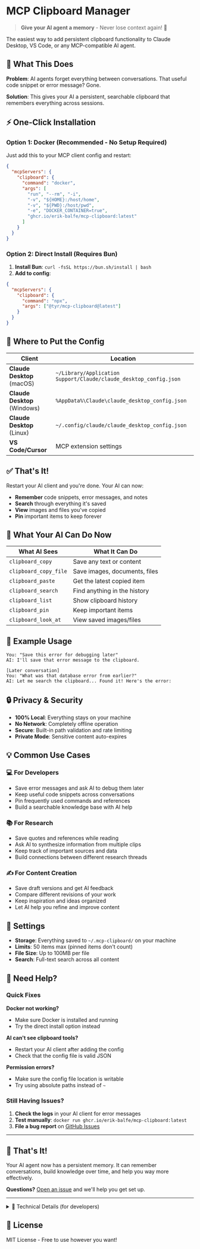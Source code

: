 # MCP Clipboard Manager

> **Give your AI agent a memory** - Never lose context again! 🚀

The easiest way to add persistent clipboard functionality to Claude Desktop, VS Code, or any MCP-compatible AI agent.

## 🎯 What This Does

**Problem**: AI agents forget everything between conversations. That useful code snippet or error message? Gone.

**Solution**: This gives your AI a persistent, searchable clipboard that remembers everything across sessions.

## ⚡ One-Click Installation

### **Option 1: Docker (Recommended - No Setup Required)**

Just add this to your MCP client config and restart:

```json
{
  "mcpServers": {
    "clipboard": {
      "command": "docker",
      "args": [
        "run", "--rm", "-i",
        "-v", "${HOME}:/host/home",
        "-v", "${PWD}:/host/pwd",
        "-e", "DOCKER_CONTAINER=true",
        "ghcr.io/erik-balfe/mcp-clipboard:latest"
      ]
    }
  }
}
```

### **Option 2: Direct Install (Requires Bun)**

1. **Install Bun**: `curl -fsSL https://bun.sh/install | bash`
2. **Add to config**:
```json
{
  "mcpServers": {
    "clipboard": {
      "command": "npx",
      "args": ["@tyr/mcp-clipboard@latest"]
    }
  }
}
```

## 📁 Where to Put the Config

| Client | Location |
|--------|----------|
| **Claude Desktop** (macOS) | `~/Library/Application Support/Claude/claude_desktop_config.json` |
| **Claude Desktop** (Windows) | `%AppData%\Claude\claude_desktop_config.json` |
| **Claude Desktop** (Linux) | `~/.config/claude/claude_desktop_config.json` |
| **VS Code/Cursor** | MCP extension settings |

## ✅ That's It!

Restart your AI client and you're done. Your AI can now:

- **Remember** code snippets, error messages, and notes
- **Search** through everything it's saved
- **View** images and files you've copied
- **Pin** important items to keep forever

## 🎪 What Your AI Can Do Now

| What AI Sees | What It Can Do |
|--------------|----------------|
| `clipboard_copy` | Save any text or content |
| `clipboard_copy_file` | Save images, documents, files |
| `clipboard_paste` | Get the latest copied item |
| `clipboard_search` | Find anything in the history |
| `clipboard_list` | Show clipboard history |
| `clipboard_pin` | Keep important items |
| `clipboard_look_at` | View saved images/files |

## 💬 Example Usage

```
You: "Save this error for debugging later"
AI: I'll save that error message to the clipboard.

[Later conversation]
You: "What was that database error from earlier?"
AI: Let me search the clipboard... Found it! Here's the error:
```

## 🔒 Privacy & Security

- **100% Local**: Everything stays on your machine
- **No Network**: Completely offline operation  
- **Secure**: Built-in path validation and rate limiting
- **Private Mode**: Sensitive content auto-expires

## 💡 Common Use Cases

### 💻 For Developers
- Save error messages and ask AI to debug them later
- Keep useful code snippets across conversations  
- Pin frequently used commands and references
- Build a searchable knowledge base with AI help

### 📚 For Research
- Save quotes and references while reading
- Ask AI to synthesize information from multiple clips
- Keep track of important sources and data
- Build connections between different research threads

### ✍️ For Content Creation  
- Save draft versions and get AI feedback
- Compare different revisions of your work
- Keep inspiration and ideas organized
- Let AI help you refine and improve content

## 🔧 Settings

- **Storage**: Everything saved to `~/.mcp-clipboard/` on your machine
- **Limits**: 50 items max (pinned items don't count)  
- **File Size**: Up to 100MB per file
- **Search**: Full-text search across all content

## 🚨 Need Help?

### Quick Fixes

**Docker not working?**
- Make sure Docker is installed and running
- Try the direct install option instead

**AI can't see clipboard tools?**  
- Restart your AI client after adding the config
- Check that the config file is valid JSON

**Permission errors?**
- Make sure the config file location is writable
- Try using absolute paths instead of `~`

### Still Having Issues?

1. **Check the logs** in your AI client for error messages
2. **Test manually**: `docker run ghcr.io/erik-balfe/mcp-clipboard:latest` 
3. **File a bug report** on [GitHub Issues](https://github.com/erik-balfe/mcp-clipboard/issues)

---

## 🎉 That's It!

Your AI agent now has a persistent memory. It can remember conversations, build knowledge over time, and help you way more effectively.

**Questions?** [Open an issue](https://github.com/erik-balfe/mcp-clipboard/issues) and we'll help you get set up.

---

<details>
<summary>🔧 Technical Details (for developers)</summary>

### Architecture
- **Runtime**: Bun with SQLite database
- **Protocol**: Model Context Protocol (MCP)  
- **Security**: Path validation, rate limiting, input sanitization

### Performance  
- 50 item limit with automatic cleanup
- 100MB max file size per item
- Full-text search with FTS5
- WAL mode for concurrent access

### Development
```bash
git clone https://github.com/erik-balfe/mcp-clipboard.git
cd mcp-clipboard
bun install
bun run dev
```

### Contributing
See `CONTRIBUTING.md` for development setup and guidelines.

</details>

## 📜 License

MIT License - Free to use however you want!
